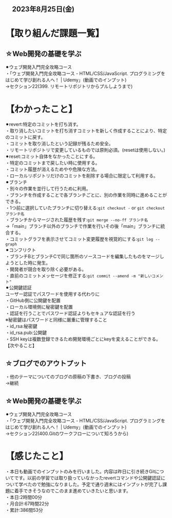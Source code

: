 ## 　2023年8月25日(金)
# 【取り組んだ課題一覧】
## ☆Web開発の基礎を学ぶ
⚫︎ウェブ開発入門完全攻略コース<br>
・「ウェブ開発入門完全攻略コース - HTML/CSS/JavaScript. プログラミングをはじめて学び創れる人へ！ | Udemy」(動画でのインプット)<br>
→セクション22(399. リモートリポジトリからプルしようまで)<br>
# 【わかったこと】
⚫︎revert:特定のコミットを打ち消す。<br>
・取り消したいコミットを打ち消すコミットを新しく作成することにより、特定のコミットに戻す。<br>
・コミットを取り消したという記録が残るため安全。<br>
・リモートリポジトリで変更しているものでは原則必須。(resetは使用しない。)<br>
⚫︎reset:コミット自体をなかったことにする。<br>
・特定のコミットまで戻したい時に使用する。<br>
・コミット履歴が消えるためやや危険な方法。<br>
・ローカルリポジトリだけのコミットを削除する場合に限定して利用する。<br>
⚫︎ブランチ<br>
・別々の作業を並行して行うために利用。<br>
・ブランチを作成することで各ブランチごとに、別の作業を同時に進めることができる。<br>
・1つ前に選択していたブランチに切り替える:`git checkout -` or `git checkout ブランチ名`<br>
・ブランチからマージされた履歴を残す:`git merge --no-ff ブランチ名`<br>
→「main」ブランチ以外のブランチで作業を行いその後「main」ブランチに統合する。<br>
・コミットグラフを表示させてコミット変更履歴を視覚的にする:`git log --graph`<br>
⚫︎コンフリクト<br>
・ブランチBとブランチCで同じ箇所のソースコードを編集したものをマージしようとした時に発生。<br>
・開発者が競合を取り除く必要がある。<br>
・直前のコミットメッセージを修正する:`git commit --amend -m "新しいコメント"`<br>
⚫︎公開鍵認証<br>
ユーザー認証でパスワードを使用する代わりに<br>
・GitHub側に公開鍵を配置<br>
・ローカル環境側に秘密鍵を配置<br>
・認証を行うことでパスワード認証よりもセキュアな認証を行う<br>
※秘密鍵はパスワードと同様に厳重に管理すること<br>
・id_rsa:秘密鍵<br>
・id_rsa.pub:公開鍵<br>
・SSH keyは複数登録できるため開発環境ごとにkeyを変えることができる。<br>
【次やること】
## ☆ブログでのアウトプット
・他のテーマについてのブログの原稿の下書き、ブログの投稿<br>
→継続<br>
## ☆Web開発の基礎を学ぶ
⚫︎ウェブ開発入門完全攻略コース<br>
・「ウェブ開発入門完全攻略コース - HTML/CSS/JavaScript. プログラミングをはじめて学び創れる人へ！ | Udemy」(動画でのインプット)<br>
→セクション22(400.Gitのワークフローについて知ろうから)<br>
# 【感じたこと】
・本日も動画でのインプットのみを行いました。内容は昨日に引き続きGitについてです。以前の学習では取り扱っていなかったrevertコマンドや公開鍵認証について学べたので勉強になりました。予定で通り週末にはインプットが完了し課題に着手できそうなのでこのまま進めていきたいと思います。<br>
・本日:2時間00分<br>
・月合計:67時間22分<br>
・累計:386間53分<br>
